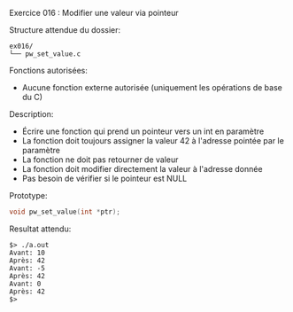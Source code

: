 Exercice 016 : Modifier une valeur via pointeur

Structure attendue du dossier:

```
ex016/
└── pw_set_value.c
```

Fonctions autorisées:

- Aucune fonction externe autorisée (uniquement les opérations de base du C)

Description:

- Écrire une fonction qui prend un pointeur vers un int en paramètre
- La fonction doit toujours assigner la valeur 42 à l'adresse pointée par le paramètre
- La fonction ne doit pas retourner de valeur
- La fonction doit modifier directement la valeur à l'adresse donnée
- Pas besoin de vérifier si le pointeur est NULL

Prototype:

```c
void pw_set_value(int *ptr);
```

Resultat attendu:

```
$> ./a.out
Avant: 10
Après: 42
Avant: -5
Après: 42
Avant: 0
Après: 42
$>
```
